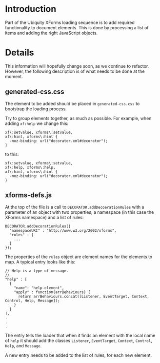 # Introduction #

Part of the Ubiquity XForms loading sequence is to add required functionality to document elements. This is done by processing a list of items and adding the right JavaScript objects.

# Details #

This information will hopefully change soon, as we continue to refactor. However, the following description is of what needs to be done at the moment.

## generated-css.css ##

The element to be added should be placed in `generated-css.css` to bootstrap the loading process.

Try to group elements together, as much as possible. For example, when adding `xf:help` we change this:
```
xf\:setvalue, xforms\:setvalue,
xf\:hint, xforms\:hint {
  -moz-binding: url("decorator.xml#decorator");
}
```
to this:
```
xf\:setvalue, xforms\:setvalue,
xf\:help, xforms\:help,
xf\:hint, xforms\:hint {
  -moz-binding: url("decorator.xml#decorator");
}
```

## xforms-defs.js ##

At the top of the file is a call to `DECORATOR.addDecoerationRules` with a parameter of an object with two properties; a namespace (in this case the XForms namespace) and a list of rules:
```
DECORATOR.addDecorationRules({
  "namespaceURI" : "http://www.w3.org/2002/xforms",
  "rules" : {
    ...
  }
});
```
The properties of the `rules` object are element names for the elements to map. A typical entry looks like this:
```
// Help is a type of message.
//
"help" : [
  {
    "name": "help-element",
    "apply" : function(arrBehaviours) {
      return arrBehaviours.concat([Listener, EventTarget, Context, Control, Help, Message]);
    }
  }
],
.
.
.
```
The entry tells the loader that when it finds an element with the local name of `help` it should add the classes `Listener`, `EventTarget`, `Context`, `Control`, `Help`, and `Message`.

A new entry needs to be added to the list of rules, for each new element.
